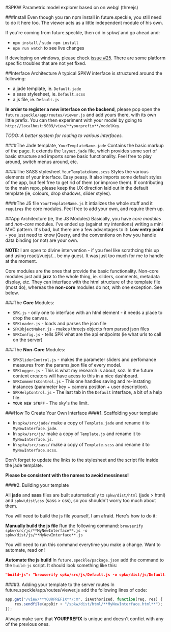 #SPKW
Parametric model explorer based on on webgl (threejs)

###Install
Even though you ran npm install in future.speckle, you still need to do it here too. The viewer acts as a little independent module of his own.

If you're coming from future.speckle, then cd in spkw/ and go ahead and: 
- `npm install` / `sudo npm install`
- `npm run watch` to see live changes

If developing on windows, please check [issue #25](https://github.com/didimitrie/future.speckle/issues/25). There are some platform specific troubles that are not yet fixed.

##Interface Architecture
A typical SPKW interface is structured around the following:
- a jade template, ie. `Default.jade`
- a sass stylesheet, ie. `Default.scss`
- a js file, ie. `Default.js`

**In order to register a new interface on the backend**, please pop open the `future.speckle/app/routes/viewer.js` and add yours there, with its own little prefix. You can then experiment with your model by going to `http://localhost:9009/view/**yourprefix**/modelKey`.

*TODO: A better system for routing to various interfaces.*

####The Jade template, `YourTemplateName.jade`
Contains the basic markup of the page. It extends the `layout.jade` file, which provides some sort of basic structure and imports some basic functionality. Feel free to play around, switch menus around, etc.

####The SASS stylesheet `YourTemplateName.scss`
Styles the various elements of your interface. Easy peasy. It also imports some default styles of the app, but feel free to get rid of them (or improve them). If contributing to the main repo, please keep the UX direction laid out in the default template (ie, colours, drop shadows, slider styles).

####The JS file `YourTemplateName.js`
It intializes the whole stuff and it `requires` the core modules. Feel free to add your own, and require them up. 

##App Architecture (ie, the JS Modules)
Basically, you have *core modules* and *non-core* modules. I've ended up (against my intentions) writing a mini MVC pattern. It's bad, but there are a few advantages to it: **Low entry point** - you just need to know jQuery, and the conventions on how you handle data binding (or not) are your own. 

**NOTE:** I am open to divine intervention - if you feel like scrathcing this up and using react/vuejs/... be my guest. It was just too much for me to handle at the moment. 

Core modules are the ones that provide the basic functionality. Non-core modules just add **jazz** to the whole thing, ie. sliders, comments, metadata display, etc. They can interface with the html structure of the template file (most do), whereas the **non-core** modules do not, with one exception. See below.

###The **Core** Modules:
- `SPK.js` - only one to interface with an html element - it needs a place to drop the canvas.
- `SPKLoader.js` - loads and parses the json file
- `SPKObjectMaker.js` - makes threejs objects from parsed json files
- `SPKConfig.js` - tells SPK what are the api endpoints (ie what urls to call on the server)

###The **Non-Core** Modules: 
- `SPKSliderControl.js` - makes the parameter sliders and perfomance measures from the params.json file of every model. 
- `SPKLogger.js` - This is what my research is about, soz. In the future content creators will have acess to this in a nice dashboard. 
- `SPKCommentsControl.js` - This one handles saving and re-instating instances (parameter key + camera postiton + user description). 
- `SPKHelpControl.js` - The last tab in the `Default` interface, a bit of a help file. 
- **`YOUR NEW STUFF`** - The sky's the limit. 

###How To Create Your Own Interface
####1. Scaffolding your template

- In `spkw/src/jade/` make a copy of `Template.jade` and rename it to `MyNewInterface.jade`. 
- In `spkw/src/js/` make a copy of `Template.js` and rename it to `MyNewInterface.js`.
- In `spkw/src/sass/` make a copy of `Template.scss` and rename it to `MyNewInterface.scss`.

Don't forget to update the links to the stylesheet and the script file inside the jade template. 

**Please be consistent with the names to avoid messiness!** 

####2. Building your template

All **jade** and **sass** files are built automatically to `spkw/dist/html` (jade > html) and `spkw\dist\css` (sass > css), so you shouldn't worry too much about them. 

You will need to build the js file yourself, I am afraid. Here's how to do it:

**Manually build the js file**
Run the following command: `browserify spkw/src/js/**MyNewInterface**.js -o spkw/dist/js/**MyNewInterface**.js`

You will need to run this command everytime you make a change. Want to automate, read on! 

**Automate the js build**
In `future.speckle/package.json` add the command to the `build-js` script. It should look something like this: 

```json
"build-js": "browserify spkw/src/js/Default.js -o spkw/dist/js/Default.js & browserify spkw/src/js/Template.js -o spkw/dist/js/Template.js & browserify spkw/src/js/**MyNewInterface**.js -o spkw/dist/js/**MyNewInterface**.js"
```

####3. Adding your template to the server routes
In future.speckle/app/routes/viewer.js add the following lines of code: 

```javascript  
app.get("/view/**YOURPREFIX**/:m", isAuthorized, function(req, res) {
    res.sendfile(appDir + "/spkw/dist/html/**MyNewInterface.html**"); 
});
```

Always make sure that **YOURPREFIX** is unique and doesn't confict with any of the previous ones. 



